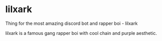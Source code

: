 # lilxark
Thing for the most amazing discord bot and rapper boi - lilxark

lilxark is a famous gang rapper boi with cool chain and purple aesthetic.
